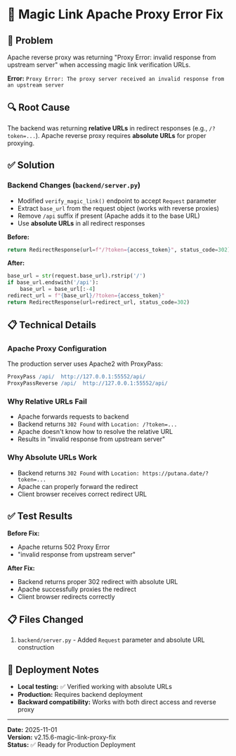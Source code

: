 # 🔧 Magic Link Apache Proxy Error Fix

## 🎯 Problem
Apache reverse proxy was returning "Proxy Error: invalid response from upstream server" when accessing magic link verification URLs.

**Error:** `Proxy Error: The proxy server received an invalid response from an upstream server`

## 🔍 Root Cause
The backend was returning **relative URLs** in redirect responses (e.g., `/?token=...`). Apache reverse proxy requires **absolute URLs** for proper proxying.

## ✅ Solution

### Backend Changes (`backend/server.py`)
- Modified `verify_magic_link()` endpoint to accept `Request` parameter
- Extract `base_url` from the request object (works with reverse proxies)
- Remove `/api` suffix if present (Apache adds it to the base URL)
- Use **absolute URLs** in all redirect responses

**Before:**
```python
return RedirectResponse(url=f"/?token={access_token}", status_code=302)
```

**After:**
```python
base_url = str(request.base_url).rstrip('/')
if base_url.endswith('/api'):
    base_url = base_url[:-4]
redirect_url = f"{base_url}/?token={access_token}"
return RedirectResponse(url=redirect_url, status_code=302)
```

## 📋 Technical Details

### Apache Proxy Configuration
The production server uses Apache2 with ProxyPass:
```apache
ProxyPass /api/  http://127.0.0.1:55552/api/
ProxyPassReverse /api/  http://127.0.0.1:55552/api/
```

### Why Relative URLs Fail
- Apache forwards requests to backend
- Backend returns `302 Found` with `Location: /?token=...`
- Apache doesn't know how to resolve the relative URL
- Results in "invalid response from upstream server"

### Why Absolute URLs Work
- Backend returns `302 Found` with `Location: https://putana.date/?token=...`
- Apache can properly forward the redirect
- Client browser receives correct redirect URL

## ✅ Test Results

**Before Fix:**
- Apache returns 502 Proxy Error
- "invalid response from upstream server"

**After Fix:**
- Backend returns proper 302 redirect with absolute URL
- Apache successfully proxies the redirect
- Client browser redirects correctly

## 📋 Files Changed
1. `backend/server.py` - Added `Request` parameter and absolute URL construction

## 🚀 Deployment Notes
- **Local testing:** ✅ Verified working with absolute URLs
- **Production:** Requires backend deployment
- **Backward compatibility:** Works with both direct access and reverse proxy

---
**Date:** 2025-11-01  
**Version:** v2.15.6-magic-link-proxy-fix  
**Status:** ✅ Ready for Production Deployment

